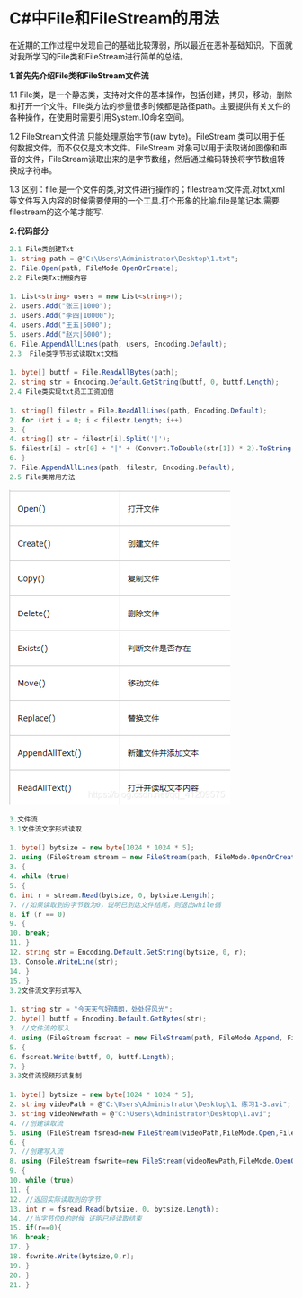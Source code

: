 # C#中File和FileStream的用法

在近期的工作过程中发现自己的基础比较薄弱，所以最近在恶补基础知识。下面就对我所学习的File类和FileStream进行简单的总结。

**1.首先先介绍File类和FileStream文件流**

1.1 File类，是一个静态类，支持对文件的基本操作，包括创建，拷贝，移动，删除和打开一个文件。File类方法的参量很多时候都是路径path。主要提供有关文件的各种操作，在使用时需要引用System.IO命名空间。

 1.2 FileStream文件流 只能处理原始字节(raw byte)。FileStream 类可以用于任何数据文件，而不仅仅是文本文件。FileStream 对象可以用于读取诸如图像和声音的文件，FileStream读取出来的是字节数组，然后通过编码转换将字节数组转换成字符串。

1.3 区别：file:是一个文件的类,对文件进行操作的；filestream:文件流.对txt,xml等文件写入内容的时候需要使用的一个工具.打个形象的比喻.file是笔记本,需要filestream的这个笔才能写.

**2.代码部分**



```c#
2.1 File类创建Txt
1. string path = @"C:\Users\Administrator\Desktop\1.txt";
2. File.Open(path, FileMode.OpenOrCreate);
2.2 File类Txt拼接内容

1. List<string> users = new List<string>();
2. users.Add("张三|1000");
3. users.Add("李四|10000");
4. users.Add("王五|5000");
5. users.Add("赵六|6000");
6. File.AppendAllLines(path, users, Encoding.Default);
2.3  File类字节形式读取txt文档

1. byte[] buttf = File.ReadAllBytes(path);
2. string str = Encoding.Default.GetString(buttf, 0, buttf.Length);
2.4 File类实现txt员工工资加倍

1. string[] filestr = File.ReadAllLines(path, Encoding.Default);
2. for (int i = 0; i < filestr.Length; i++)
3. {
4. string[] str = filestr[i].Split('|');
5. filestr[i] = str[0] + "|" + (Convert.ToDouble(str[1]) * 2).ToString();
6. }
7. File.AppendAllLines(path, filestr, Encoding.Default);
2.5 File类常用方法 
```

<img src="../img/13.png"></img>

```c#
3.文件流
3.1文件流文字形式读取

1. byte[] bytsize = new byte[1024 * 1024 * 5];
2. using (FileStream stream = new FileStream(path, FileMode.OpenOrCreate,FileAccess.ReadWrite))
3. {
4. while (true)
5. {
6. int r = stream.Read(bytsize, 0, bytsize.Length);
7. //如果读取到的字节数为0，说明已到达文件结尾，则退出while循
8. if (r == 0)
9. {
10. break;
11. }
12. string str = Encoding.Default.GetString(bytsize, 0, r);
13. Console.WriteLine(str);
14. }
15. }
3.2文件流文字形式写入

1. string str = "今天天气好晴朗，处处好风光";
2. byte[] buttf = Encoding.Default.GetBytes(str);
3. //文件流的写入
4. using (FileStream fscreat = new FileStream(path, FileMode.Append, FileAccess.Write))
5. {
6. fscreat.Write(buttf, 0, buttf.Length);
7. }
3.3文件流视频形式复制

1. byte[] bytsize = new byte[1024 * 1024 * 5];       
2. string videoPath = @"C:\Users\Administrator\Desktop\1、练习1-3.avi";
3. string videoNewPath = @"C:\Users\Administrator\Desktop\1.avi";
4. //创建读取流
5. using (FileStream fsread=new FileStream(videoPath,FileMode.Open,FileAccess.Read))
6. {
7. //创建写入流
8. using (FileStream fswrite=new FileStream(videoNewPath,FileMode.OpenOrCreate,FileAccess.Write))
9. {
10. while (true)
11. {
12. //返回实际读取到的字节
13. int r = fsread.Read(bytsize, 0, bytsize.Length);
14. //当字节位0的时候 证明已经读取结束
15. if(r==0){
16. break;
17. }
18. fswrite.Write(bytsize,0,r);
19. }
20. }
21. }

```

